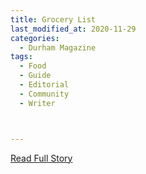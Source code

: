 ```yaml
---
title: Grocery List
last_modified_at: 2020-11-29
categories:
  - Durham Magazine
tags:
  - Food
  - Guide
  - Editorial 
  - Community
  - Writer



---
```




<a href="https://issuu.com/shannonmedia/docs/dmrelo17issuu/54" target="_blank">Read Full Story</a>
